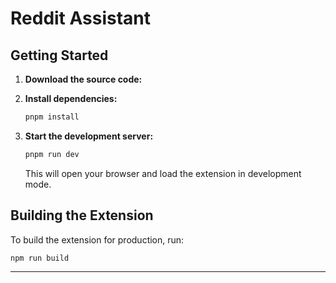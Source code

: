 # Reddit Assistant

## Getting Started

1.  **Download the source code:**

2.  **Install dependencies:**

    ```bash
    pnpm install
    ```

3.  **Start the development server:**

    ```bash
    pnpm run dev
    ```

    This will open your browser and load the extension in development mode.

## Building the Extension

To build the extension for production, run:

```bash
npm run build
```

---


